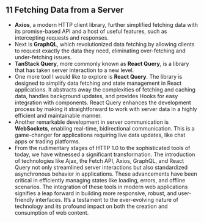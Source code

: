 ## 11 Fetching Data from a Server
- **Axios**, a modern HTTP client library, further simplified fetching data with its promise-based API and a host of useful features, such as intercepting requests and responses.
- Next is **GraphQL**, which revolutionized data fetching by allowing clients to request exactly the data they need, eliminating over-fetching and under-fetching issues.
- **TanStack Query**, more commonly known as **React Query**, is a library that has taken server interaction to a new level.
- One more tool I would like to explore is **React Query**. The library is designed to simplify data fetching and state management in React applications. It abstracts away the complexities of fetching and caching data, handles background updates, and provides Hooks for easy integration with components. React Query enhances the development process by making it straightforward to work with server data in a highly efficient and maintainable manner.
- Another remarkable development in server communication is **WebSockets**, enabling real-time, bidirectional communication. This is a game-changer for applications requiring live data updates, like chat apps or trading platforms.
- From the rudimentary stages of HTTP 1.0 to the sophisticated tools of today, we have witnessed a significant transformation. The introduction 
of technologies like Ajax, the Fetch API, Axios, GraphQL, and React Query not only streamlined server interactions but also standardized asynchronous behavior in applications. These advancements have been critical in efficiently managing states like loading, errors, and offline scenarios. The integration of these tools in modern web applications signifies a leap forward in building more responsive, robust, and user-friendly interfaces. It’s a testament to the ever-evolving nature of technology and its profound impact on both the creation and consumption of web content.